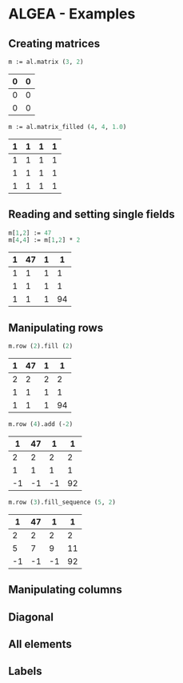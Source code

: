 # ALGEA - Examples

## Creating matrices

```eiffel
m := al.matrix (3, 2)
```

| 0 | 0 |
|---|---|
| 0 | 0 |
| 0 | 0 |

```eiffel
m := al.matrix_filled (4, 4, 1.0)
```

| 1 | 1 | 1 | 1 |
|---|---|---|---|
| 1 | 1 | 1 | 1 |
| 1 | 1 | 1 | 1 |
| 1 | 1 | 1 | 1 |

## Reading and setting single fields

```eiffel
m[1,2] := 47
m[4,4] := m[1,2] * 2
```

| 1 | 47 | 1 | 1  |
|---|----|---|----|
| 1 | 1  | 1 | 1  |
| 1 | 1  | 1 | 1  |
| 1 | 1  | 1 | 94 |

## Manipulating rows

```eiffel
m.row (2).fill (2)
```

| 1 | 47 | 1 | 1  |
|---|----|---|----|
| 2 | 2  | 2 | 2  |
| 1 | 1  | 1 | 1  |
| 1 | 1  | 1 | 94 |

```eiffel
m.row (4).add (-2)
```

| 1  | 47 | 1  | 1  |
|----|----|----|----|
| 2  | 2  | 2  | 2  |
| 1  | 1  | 1  | 1  |
| -1 | -1 | -1 | 92 |

```eiffel
m.row (3).fill_sequence (5, 2)
```

| 1  | 47 | 1  | 1  |
|----|----|----|----|
| 2  | 2  | 2  | 2  |
| 5  | 7  | 9  | 11 |
| -1 | -1 | -1 | 92 |

## Manipulating columns


## Diagonal


## All elements


## Labels


 